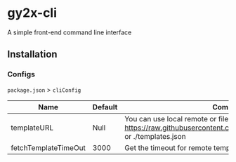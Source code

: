 # gy2x-cli

A simple front-end command line interface

## Installation

### Configs

`package.json` > `cliConfig`

| Name                 | Default | Comments                          |
| ----------           | ------- | --------------------------------- |
| templateURL          | Null    | You can use local remote or files eg: https://raw.githubusercontent.com/gy2x/cli/main/templates.json or ./templates.json |
| fetchTemplateTimeOut | 3000    | Get the timeout for remote templates |